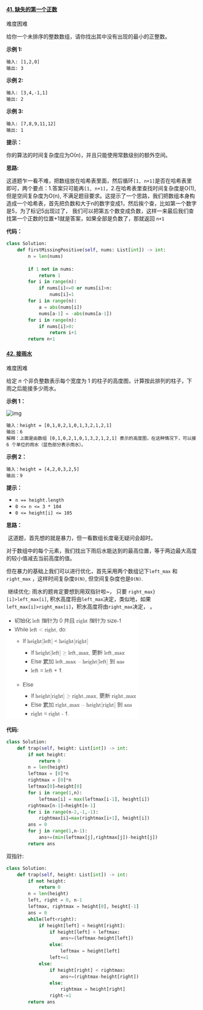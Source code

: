 #### [41. 缺失的第一个正数](https://leetcode-cn.com/problems/first-missing-positive/)

难度困难

给你一个未排序的整数数组，请你找出其中没有出现的最小的正整数。

 

**示例 1:**

```
输入: [1,2,0]
输出: 3
```

**示例 2:**

```
输入: [3,4,-1,1]
输出: 2
```

**示例 3:**

```
输入: [7,8,9,11,12]
输出: 1
```

 

**提示：**

你的算法的时间复杂度应为O(*n*)，并且只能使用常数级别的额外空间。

**思路:**

​	这道题乍一看不难，把数组放在哈希表里面，然后循环`[1, n+1]`是否在哈希表里即可，两个要点：1.答案只可能再`[1, n+1]`，2.在哈希表里查找时间复杂度是O(1), 但是空间复杂度为O(n), 不满足题目要求。这提示了一个思路，我们把数组本身构造成一个哈希表，首先把负数和大于n的数字变成1，然后挨个查，比如第一个数字是5，为了标记5出现过了， 我们可以把第五个数变成负数，这样一来最后我们查找第一个正数的位置+1就是答案，如果全部是负数了，那就返回 `n+1`

**代码：**

```python
class Solution:
    def firstMissingPositive(self, nums: List[int]) -> int:
        n = len(nums)
        
        if 1 not in nums:
            return 1
        for i in range(n):
            if nums[i]<=0 or nums[i]>n:
                nums[i]=1
        for i in range(n):
            a = abs(nums[i])
            nums[a-1] = -abs(nums[a-1])
        for i in range(n):
            if nums[i]>0:
                return i+1
        return n+1
```



#### [42. 接雨水](https://leetcode-cn.com/problems/trapping-rain-water/)

难度困难

给定 *n* 个非负整数表示每个宽度为 1 的柱子的高度图，计算按此排列的柱子，下雨之后能接多少雨水。

 

**示例 1：**

![img](https://assets.leetcode-cn.com/aliyun-lc-upload/uploads/2018/10/22/rainwatertrap.png)

```
输入：height = [0,1,0,2,1,0,1,3,2,1,2,1]
输出：6
解释：上面是由数组 [0,1,0,2,1,0,1,3,2,1,2,1] 表示的高度图，在这种情况下，可以接 6 个单位的雨水（蓝色部分表示雨水）。 
```

**示例 2：**

```
输入：height = [4,2,0,3,2,5]
输出：9
```

 

**提示：**

- `n == height.length`
- `0 <= n <= 3 * 104`
- `0 <= height[i] <= 105`

**思路：**

​	这道题，首先想的就是暴力，但一看数组长度毫无疑问会超时。

​	对于数组中的每个元素，我们找出下雨后水能达到的最高位置，等于两边最大高度的较小值减去当前高度的值。

​	但在暴力的基础上我们可以进行优化，首先采用两个数组记下`left_max` 和 `right_max` ，这样时间复杂度`O(N)`, 但空间复杂度也是`O(N)`.

​	继续优化: 雨水的题肯定要想到用双指针啦~， 只要 `right_max}[i]>left_max[i]`, 积水高度将由`left_max`决定，类似地，如果`left_max[i]>right_max[i]`，积水高度将由`right_max`决定，  。

<img src="_img/jieyushui.png" style="zoom:90%;">

**代码:**

```python
class Solution:
    def trap(self, height: List[int]) -> int:
        if not height:
            return 0
        n = len(height)
        leftmax = [0]*n
        rightmax = [0]*n
        leftmax[0]=height[0]
        for i in range(1,n):
            leftmax[i] = max(leftmax[i-1], height[i])
        rightmax[n-1]=height[n-1]
        for i in range(n-2,-1,-1):
            rightmax[i]=max(rightmax[i+1], height[i])
        ans = 0
        for j in range(1,n-1):
            ans+=(min(leftmax[j],rightmax[j])-height[j])
        return ans
```

双指针:

```python
class Solution:
    def trap(self, height: List[int]) -> int:
        if not height:
            return 0
        n = len(height)
        left, right = 0, n-1
        leftmax, rightmax = height[0], height[-1]
        ans = 0
        while(left<right):
            if height[left] < height[right]:
                if height[left] < leftmax:
                    ans+=(leftmax-height[left])
                else:
                    leftmax = height[left]
                left+=1
            else:
                if height[right] < rightmax:
                    ans+=(rightmax-height[right])
                else:
                    rightmax = height[right]
                right-=1
        return ans
```



